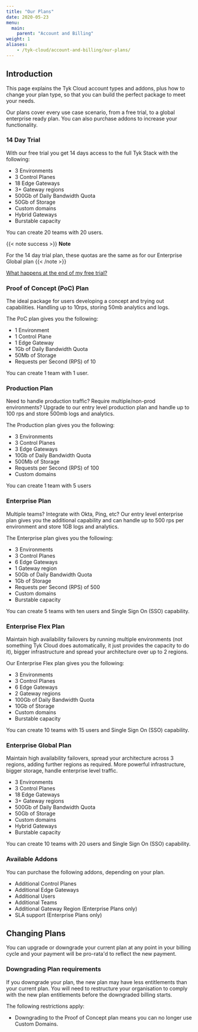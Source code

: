 ```yaml
---
title: "Our Plans"
date: 2020-05-23
menu:
  main:
    parent: "Account and Billing"
weight: 1
aliases:
    - /tyk-cloud/account-and-billing/our-plans/
---
```



## Introduction

This page explains the Tyk Cloud account types and addons, plus how to change your plan type, so that you can build the perfect package to meet your needs. 

Our plans cover every use case scenario, from a free trial, to a global enterprise ready plan. You can also purchase addons to increase your functionality.

### 14 Day Trial

With our free trial you get 14 days access to the full Tyk Stack with the following:

* 3 Environments
* 3 Control Planes
* 18 Edge Gateways
* 3+ Gateway regions
* 500Gb of Daily Bandwidth Quota
* 50Gb of Storage
* Custom domains
* Hybrid Gateways
* Burstable capacity

You can create 20 teams with 20 users.

{{< note success >}}
**Note**
  
For the 14 day trial plan, these quotas are the same as for our Enterprise Global plan
{{< /note >}}

[What happens at the end of my free trial?](/docs/tyk-cloud/account-billing/upgrade-free-trial/)

### Proof of Concept (PoC) Plan

The ideal package for users developing a concept and trying out capabilities. Handling up to 10rps, storing 50mb analytics and logs.

The PoC plan gives you the following:

* 1 Environment
* 1 Control Plane
* 1 Edge Gateway
* 1Gb of Daily Bandwidth Quota
* 50Mb of Storage
* Requests per Second (RPS) of 10

You can create 1 team with 1 user.

### Production Plan

Need to handle production traffic? Require multiple/non-prod environments? Upgrade to our entry level production plan and handle up to 100 rps and store 500mb logs and analytics.

The Production plan gives you the following:

* 3 Environments
* 3 Control Planes
* 3 Edge Gateways
* 10Gb of Daily Bandwidth Quota
* 500Mb of Storage
* Requests per Second (RPS) of 100
* Custom domains

You can create 1 team with 5 users

### Enterprise Plan

Multiple teams? Integrate with Okta, Ping, etc? Our entry level enterprise plan gives you the additional capability and can handle up to 500 rps per environment and store 1GB logs and analytics.

The Enterprise plan gives you the following:

* 3 Environments
* 3 Control Planes
* 6 Edge Gateways
* 1 Gateway region
* 50Gb of Daily Bandwidth Quota
* 1Gb of Storage
* Requests per Second (RPS) of 500
* Custom domains
* Burstable capacity

You can create 5 teams with ten users and Single Sign On (SSO) capability.

### Enterprise Flex Plan

Maintain high availability failovers by running multiple environments (not something Tyk Cloud does automatically, it just provides the capacity to do it), bigger infrastructure and spread your architecture over up to 2 regions. 

Our Enterprise Flex plan gives you the following:

* 3 Environments
* 3 Control Planes
* 6 Edge Gateways
* 2 Gateway regions
* 100Gb of Daily Bandwidth Quota
* 10Gb of Storage
* Custom domains
* Burstable capacity

You can create 10 teams with 15 users and Single Sign On (SSO) capability.

### Enterprise Global Plan

Maintain high availability failovers, spread your architecture across 3 regions, adding further regions as required. More powerful infrastructure, bigger storage, handle enterprise level traffic. 

* 3 Environments
* 3 Control Planes
* 18 Edge Gateways
* 3+ Gateway regions
* 500Gb of Daily Bandwidth Quota
* 50Gb of Storage
* Custom domains
* Hybrid Gateways
* Burstable capacity

You can create 10 teams with 20 users and Single Sign On (SSO) capability.

### Available Addons

You can purchase the following addons, depending on your plan. 

* Additional Control Planes
* Additional Edge Gateways
* Additional Users
* Additional Teams
* Additional Gateway Region (Enterprise Plans only)
* SLA support (Enterprise Plans only)

## Changing Plans

You can upgrade or downgrade your current plan at any point in your billing cycle and your payment will be pro-rata'd to reflect the new payment.

### Downgrading Plan requirements

If you downgrade your plan, the new plan may have less entitlements than your current plan. You will need to restructure your organisation to comply with the new plan entitlements before the downgraded billing starts.

The following restrictions apply:

* Downgrading to the Proof of Concept plan means you can no longer use Custom Domains.